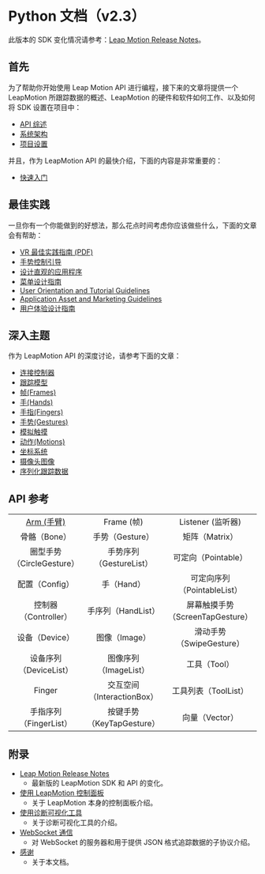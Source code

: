 # Python 文档（v2.3）
此版本的 SDK 变化情况请参考：[Leap Motion Release Notes]()。

## 首先
为了帮助你开始使用 Leap Motion API 进行编程，接下来的文章将提供一个 LeapMotion 所跟踪数据的概述、LeapMotion 的硬件和软件如何工作、以及如何将 SDK 设置在项目中：

* [API 综述](devguide/Leap_Overview.md)
* [系统架构](devguide/Leap_Architecture.md)
* [项目设置](devguide/Project_Setup.md)

并且，作为 LeapMotion API 的最快介绍，下面的内容是非常重要的：

* [快速入门](devguide/Sample_Tutorial.md)

## 最佳实践
一旦你有一个你能做到的好想法，那么花点时间考虑你应该做些什么，下面的文章会有帮助：

* [VR 最佳实践指南 (PDF)](https://developer.leapmotion.com/assets/Leap%20Motion%20VR%20Best%20Practices%20Guidelines.pdf)
* [手势控制引导](https://developer.leapmotion.com/articles/intro-to-motion-control)
* [设计直观的应用程序](https://developer.leapmotion.com/articles/designing-intuitive-applications)
* [菜单设计指南](practices/Leap_Menu_Design_Guidelines.md)
* [User Orientation and Tutorial Guidelines](practices/Leap_Orientation_and_Tutorial_Guidelines.md)
* [Application Asset and Marketing Guidelines](practices/App_Assets_and_Marketing_Guidelines.md)
* [用户体验设计指南](practices/Leap_UX_Guidelines.md)

## 深入主题
作为 LeapMotion API 的深度讨论，请参考下面的文章：

* [连接控制器](devguide/Leap_Controllers.md)
* [跟踪模型](devguide/Leap_Tracking.md)
* [帧(Frames)](devguide/Leap_Frames.md)
* [手(Hands)](devguide/Leap_Hand.md)
* [手指(Fingers)](devguide/Leap_Pointables.md)
* [手势(Gestures)](devguide/Leap_Gestures.md)
* [模拟触摸](devguide/Leap_Touch_Emulation.md)
* [动作(Motions)](devguide/Leap_Motions.md)
* [坐标系统](devguide/Leap_Coordinate_Mapping.md)
* [摄像头图像](devguide/Leap_Images.md)
* [序列化跟踪数据](devguide/Leap_Serialization.md)

## API 参考

||||
|:-:|:-:|:-:|
|[Arm (手臂)](api/Leap.Arm.md)| Frame (帧)| Listener (监听器)|
|骨骼（Bone）|手势（Gesture）|矩阵（Matrix）|
|圈型手势（CircleGesture）|手势序列（GestureList）|可定向（Pointable）|
|配置（Config）|手（Hand）|可定向序列（PointableList）|
|控制器（Controller）|手序列（HandList）|屏幕触摸手势（ScreenTapGesture）|
|设备（Device）|图像（Image）|滑动手势（SwipeGesture）|
|设备序列（DeviceList）|图像序列（ImageList）|工具（Tool）|
|Finger|交互空间（InteractionBox）|工具列表（ToolList）|
|手指序列（FingerList）|按键手势（KeyTapGesture）|向量（Vector）|

## 附录

* [Leap Motion Release Notes](supplements/SDK_Release_Notes.md) 
  - 最新版的 LeapMotion SDK 和 API 的变化。
* [使用 LeapMotion 控制面板](supplements/Leap_Application.md)
  - 关于 LeapMotion 本身的控制面板介绍。
* [使用诊断可视化工具](supplements/Leap_Visualizer.md)
  - 关于诊断可视化工具的介绍。
* [WebSocket 通信](supplements/Leap_JSON.md)
  - 对 WebSocket 的服务器和用于提供 JSON 格式追踪数据的子协议介绍。
* [感谢](supplements/Leap_Acknowledgements.md)
  - 关于本文档。
